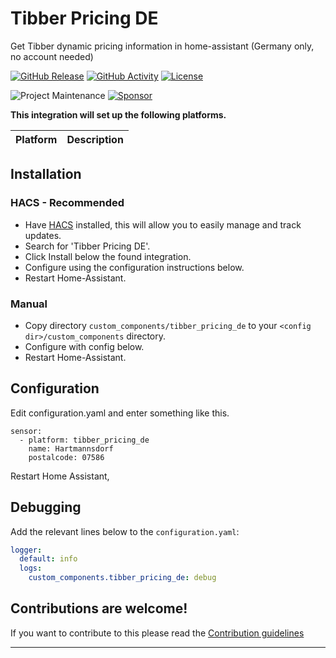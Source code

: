 # Tibber Pricing DE

Get Tibber dynamic pricing information in home-assistant (Germany only, no account needed)

[![GitHub Release][releases-shield]][releases]
[![GitHub Activity][commits-shield]][commits]
[![License][license-shield]](LICENSE)

![Project Maintenance][maintenance-shield]
[![Sponsor][sponsor-shield]][sponsor]

**This integration will set up the following platforms.**

| Platform | Description                                                    |
| -------- | -------------------------------------------------------------- |


## Installation

### HACS - Recommended

- Have [HACS](https://hacs.xyz) installed, this will allow you to easily manage and track updates.
- Search for 'Tibber Pricing DE'.
- Click Install below the found integration.
- Configure using the configuration instructions below.
- Restart Home-Assistant.

### Manual

- Copy directory `custom_components/tibber_pricing_de` to your `<config dir>/custom_components` directory.
- Configure with config below.
- Restart Home-Assistant.

## Configuration

Edit configuration.yaml and enter something like this.
```
sensor:
  - platform: tibber_pricing_de
    name: Hartmannsdorf
    postalcode: 07586
```
Restart Home Assistant,

## Debugging

Add the relevant lines below to the `configuration.yaml`:

```yaml
logger:
  default: info
  logs:
    custom_components.tibber_pricing_de: debug
```

<!---->

## Contributions are welcome!

If you want to contribute to this please read the [Contribution guidelines](CONTRIBUTING.md)

---

[tibber_pricing_de]: https://github.com/cyberjunky/home-assistant-tibber_pricing_de
[commits-shield]: https://img.shields.io/github/commit-activity/y/cyberjunky/home-assistant-tibber_pricing_de.svg?style=for-the-badge
[commits]: https://github.com/cyberjunky/home-assistant-tibber_pricing_de/commits/main
[license-shield]: https://img.shields.io/github/license/cyberjunky/home-assistant-tibber_pricing_de.svg?style=for-the-badge
[maintenance-shield]: https://img.shields.io/badge/maintainer-%40cyberjunky-blue.svg?style=for-the-badge
[releases-shield]: https://img.shields.io/github/release/cyberjunky/home-assistant-tibber_pricing_de.svg?style=for-the-badge
[releases]: https://github.com/cyberjunky/home-assistant-tibber_pricing_de/releases
[sponsor-shield]: https://img.shields.io/static/v1?label=Sponsor&message=%E2%9D%A4&logo=GitHub&color=%23fe8e86
[sponsor]: https://github.com/sponsors/cyberjunky
